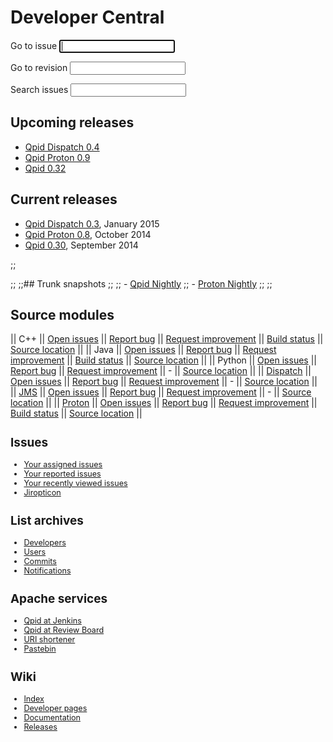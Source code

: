# Developer Central

<div id="-developer-forms" class="feature">
  <form id="-jira-goto-form">
    Go to <span class="accesskey">i</span>ssue <input name="jira" accesskey="i" autofocus="autofocus" tabindex="1"/>
  </form>

  <form id="-viewvc-goto-form" action="http://svn.apache.org/viewvc" method="get">
    <input type="hidden" name="view" value="revision"/>
    Go to <span class="accesskey">r</span>evision <input type="text" name="revision" accesskey="r" tabindex="2"/>
  </form>

  <form id="-jira-search-form">
    <span class="accesskey">S</span>earch issues <input name="text" type="text" accesskey="s" tabindex="3"/>
  </form>
</div>

<div class="two-column" markdown="1">
<section markdown="1">

## Upcoming releases

 - [Qpid Dispatch 0.4](https://cwiki.apache.org/confluence/display/qpid/Dispatch+Roadmap)
 - [Qpid Proton 0.9](http://qpid.apache.org/proton/development.html#next-release-proton-09)
 - [Qpid 0.32](https://cwiki.apache.org/confluence/display/qpid/0.32+Release)

</section>
<section markdown="1">

## Current releases

 - [Qpid Dispatch 0.3](@site-url@/releases/qpid-dispatch-0.3/index.html), January 2015
 - [Qpid Proton 0.8](@site-url@/releases/qpid-proton-0.8/index.html), October 2014
 - [Qpid 0.30](@site-url@/releases/qpid-0.30/index.html), September 2014

</section>

;;<section markdown="1">
;;
;;## Trunk snapshots
;;
;; - [Qpid Nightly](@site-url@/releases/qpid-trunk/index.html)
;; - [Proton Nightly](@site-url@/releases/qpid-proton-trunk/index.html)
;;
;;</section>

</div>

## Source modules

<div id="-source-modules" class="scroll" markdown="1">

 || C++ || [Open issues](https://issues.apache.org/jira/issues/?jql=project%20%3D%20QPID%20AND%20resolution%20%3D%20Unresolved%20AND%20component%20in%20\(%22C%2B%2B%20Broker%22%2C%20%22C%2B%2B%20Client%22%2C%20%22C%2B%2B%20Clustering%22%2C%20%22Dot%20Net%20Client%22%2C%20%22Perl%20Client%22%2C%20%22Python%20Tools%22%2C%20%22Qpid%20Managment%20Framework%22%2C%20%22Ruby%20Client%22\)%20ORDER%20BY%20priority%20DESC) || [Report bug](https://issues.apache.org/jira/secure/CreateIssueDetails!init.jspa?pid=12310520&issuetype=1&components=12311395&components=12311396&summary=[Enter%20a%20brief%20description]&priority=3) || [Request improvement](https://issues.apache.org/jira/secure/CreateIssueDetails!init.jspa?pid=12310520&issuetype=4&components=12311395&components=12311396&summary=[Enter%20a%20brief%20description]&priority=3) || [Build status](https://builds.apache.org/view/M-R/view/Qpid/job/Qpid-cpp-trunk-test/) || [Source location](https://svn.apache.org/repos/asf/qpid/trunk/qpid/cpp) ||
 || Java || [Open issues](https://issues.apache.org/jira/issues/?jql=project%20%3D%20QPID%20AND%20resolution%20%3D%20Unresolved%20AND%20component%20in%20\(%22Java%20Broker%22%2C%20%22Java%20Client%22%2C%20%22Java%20Common%22%2C%20%22Java%20Management%20%3A%20JMX%20Console%22%2C%20%22Java%20Performance%20Tests%22%2C%20%22Java%20Tests%22%2C%20%22Java%20Tools%22%2C%20JCA\)%20ORDER%20BY%20priority%20DESC) || [Report bug](https://issues.apache.org/jira/secure/CreateIssueDetails!init.jspa?pid=12310520&issuetype=1&components=12311388&components=12311389&summary=[Enter%20a%20brief%20description]&priority=3) || [Request improvement](https://issues.apache.org/jira/secure/CreateIssueDetails!init.jspa?pid=12310520&issuetype=4&components=12311388&components=12311389&summary=[Enter%20a%20brief%20description]&priority=3)  || [Build status](https://builds.apache.org/view/M-R/view/Qpid/job/Qpid-Java-Java-Test-JDK1.8/) || [Source location](https://svn.apache.org/repos/asf/qpid/trunk/qpid/java) ||
 || Python || [Open issues](https://issues.apache.org/jira/issues/?jql=project%20%3D%20QPID%20AND%20resolution%20%3D%20Unresolved%20AND%20component%20in%20\(%22Python%20Client%22%2C%20%22Python%20Test%20Suite%22\)%20ORDER%20BY%20priority%20DESC) || [Report bug](https://issues.apache.org/jira/secure/CreateIssueDetails!init.jspa?pid=12310520&issuetype=1&components=12311544&summary=[Enter%20a%20brief%20description]&priority=3) || [Request improvement](https://issues.apache.org/jira/secure/CreateIssueDetails!init.jspa?pid=12310520&issuetype=4&components=12311544&summary=[Enter%20a%20brief%20description]&priority=3) || - || [Source location](https://svn.apache.org/repos/asf/qpid/trunk/qpid/python) ||
 || [Dispatch](@site-url@/components/dispatch-router/index.html) || [Open issues](https://issues.apache.org/jira/issues/?jql=project%20%3D%20DISPATCH%20AND%20resolution%20%3D%20Unresolved%20ORDER%20BY%20priority%20DESC) || [Report bug](https://issues.apache.org/jira/secure/CreateIssueDetails!init.jspa?pid=12315321&issuetype=1&summary=[Enter%20a%20brief%20description]&priority=3) || [Request improvement](https://issues.apache.org/jira/secure/CreateIssueDetails!init.jspa?pid=12315321&issuetype=4&summary=[Enter%20a%20brief%20description]&priority=3) || - || [Source location](https://svn.apache.org/repos/asf/qpid/dispatch/trunk) ||
 || [JMS](@site-url@/components/qpid-jms/index.html) || [Open issues](https://issues.apache.org/jira/issues/?jql=project%20%3D%20QPIDJMS%20AND%20resolution%20%3D%20Unresolved%20ORDER%20BY%20priority%20DESC) || [Report bug](https://issues.apache.org/jira/secure/CreateIssueDetails!init.jspa?pid=12314524&issuetype=1&summary=[Enter%20a%20brief%20description]&priority=3) || [Request improvement](https://issues.apache.org/jira/secure/CreateIssueDetails!init.jspa?pid=12314524&issuetype=4&summary=[Enter%20a%20brief%20description]&priority=3) || - || [Source location](https://git-wip-us.apache.org/repos/asf/qpid-jms.git) ||
 || [Proton](@site-url@/proton/index.html) || [Open issues](https://issues.apache.org/jira/issues/?jql=project%20%3D%20PROTON%20AND%20resolution%20%3D%20Unresolved%20ORDER%20BY%20priority%20DESC) || [Report bug](https://issues.apache.org/jira/secure/CreateIssueDetails!init.jspa?pid=12313720&issuetype=1&summary=[Enter%20a%20brief%20description]&priority=3) || [Request improvement](https://issues.apache.org/jira/secure/CreateIssueDetails!init.jspa?pid=12313720&issuetype=4&summary=[Enter%20a%20brief%20description]&priority=3) || [Build status](https://builds.apache.org/view/M-R/view/Qpid/job/Qpid-proton-c/) || [Source location](https://git-wip-us.apache.org/repos/asf/qpid-proton.git) ||

</div>

<div class="four-column" markdown="1" style="font-size: 0.9em;">
<section markdown="1">

## Issues

 - [Your assigned issues](https://issues.apache.org/jira/issues/?filter=-1)
 - [Your reported issues](https://issues.apache.org/jira/issues/?filter=-2)
 - [Your recently viewed issues](https://issues.apache.org/jira/issues/?filter=-3)
 - [Jiropticon](@site-url@/jiropticon.html)

</section>
<section markdown="1">

## List archives

 - [Developers](http://qpid.2158936.n2.nabble.com/Apache-Qpid-developers-f7254403.html)
 - [Users](http://qpid.2158936.n2.nabble.com/Apache-Qpid-users-f2158936.html)
 - [Commits](http://qpid.2158936.n2.nabble.com/Apache-Qpid-commits-f7106555.html)
 - [Notifications](http://mail-archives.apache.org/mod_mbox/qpid-notifications/)

</section>
<section markdown="1">

## Apache services

 - [Qpid at Jenkins](https://builds.apache.org/view/M-R/view/Qpid/)
 - [Qpid at Review Board](https://reviews.apache.org/groups/qpid/)
 - [URI shortener](http://s.apache.org/)
 - [Pastebin](https://paste.apache.org/)

</section>
<section markdown="1">

## Wiki
 - [Index](https://cwiki.apache.org/confluence/display/qpid/index)
 - [Developer pages](https://cwiki.apache.org/confluence/display/qpid/developer+pages)
 - [Documentation](https://cwiki.apache.org/confluence/display/qpid/documentation)
 - [Releases](https://cwiki.apache.org/confluence/display/qpid/Releases)

</section>
</div>
